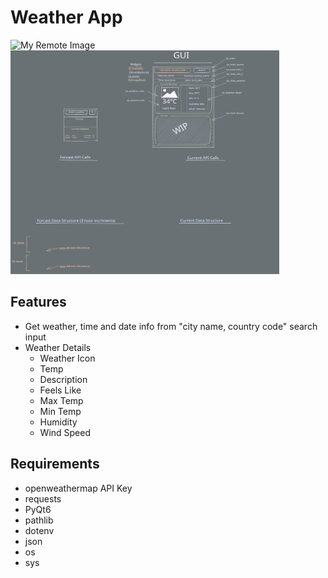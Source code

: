 # Weather App
![My Remote Image](https://i.imgur.com/2xZncA4.png)  <img src="design.excalidraw.svg" alt="My Icon" width="430" height="358">

## Features
- Get weather, time and date info from "city name, country code" search input
- Weather Details
    - Weather Icon
    - Temp
    - Description
    - Feels Like
    - Max Temp
    - Min Temp
    - Humidity
    - Wind Speed

## Requirements
- openweathermap API Key
- requests
- PyQt6
- pathlib
- dotenv
- json
- os
- sys

